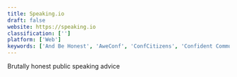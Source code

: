 ```yaml
---
title: Speaking.io
draft: false 
website: https://speaking.io
classification: ['']
platform: ['Web']
keywords: ['And Be Honest', 'AweConf', 'ConfCitizens', 'Confident Communicator', 'Event Hunt', 'Eventbrite', 'Keynote Stash', 'Konflist', 'Leade.rs', 'NotesKey', 'Notist', 'SlideOnline', 'Sonero', 'Speakerdex', 'Startup Decks', 'Startup Pitch Decks', 'Tech Conferences 2019', 'TechEvents.co', 'WWDC app for OS X', 'WeBeam', 'conferCal']
---
```

Brutally honest public speaking advice